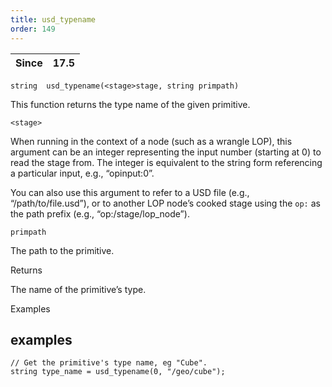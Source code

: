 ```yaml
---
title: usd_typename
order: 149
---
```

| Since | 17.5 |
| --- | --- |

`string  usd_typename(<stage>stage, string primpath)`

This function returns the type name of the given primitive.

`<stage>`

When running in the context of a node (such as a wrangle LOP), this argument can be an integer representing the input number (starting at 0) to read the stage from. The integer is equivalent to the string form referencing a particular input, e.g., “opinput:0”.

You can also use this argument to refer to a USD file (e.g., “/path/to/file.usd”), or to another LOP node’s cooked stage using the `op:` as the path prefix (e.g., “op:/stage/lop_node”).

`primpath`

The path to the primitive.

Returns

The name of the primitive’s type.

Examples

## examples

```vex
// Get the primitive's type name, eg "Cube".
string type_name = usd_typename(0, "/geo/cube");

```
